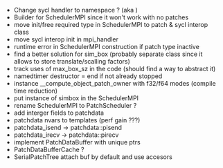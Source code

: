 - Change sycl handler to namespace ? (aka )
- Builder for SchedulerMPI since it won't work with no patches
- move init/free required type in SchedulerMPI to patch & sycl interop class 
- move sycl interop init in mpi_handler
- runtime error in SchedulerMPI construction if patch type inactive
- find a better solution for sim_box (probably separate class since it allows to store translate/scalling factors)
- track uses of max_box_sz in the code (should find a way to abstract it)
- namedtimer destructor = end if not already stopped
- instance __compute_object_patch_owner with f32/f64 modes (compile time reduction)
- put instance of simbox in the SchedulerMPI
- rename SchedulerMPI to PatchScheduler ?
- add interger fields to patchdata
- patchdata nvars to templates (perf gain ???)
- patchdata_isend -> patchdata::pisend 
- patchdata_irecv -> patchdata::pirecv
- implement PatchDataBuffer with unique ptrs 
- PatchDataBufferCache ?
- SerialPatchTree attach buf by default and use accesors

